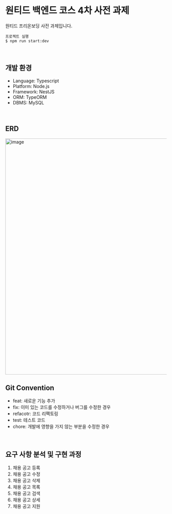 # 원티드 백엔드 코스 4차 사전 과제
원티드 프리온보딩 사전 과제입니다.
```
프로젝트 실행
$ npm run start:dev
```  
</br>

## 개발 환경
* Language: Typescript
* Platform: Node.js
* Framework: NestJS
* ORM: TypeORM
* DBMS: MySQL  
</br>

## ERD
<img width="734" alt="image" src="https://user-images.githubusercontent.com/33679560/185768229-1a15aaa1-62b8-4c10-be95-ea37dc3395f7.png">  
</br>

## Git Convention
* feat: 새로운 기능 추가
* fix: 이미 있는 코드를 수정하거나 버그를 수정한 경우
* refacotr: 코드 리팩토링
* test: 테스트 코드
* chore: 개발에 영향을 가지 않는 부분을 수정한 경우  
</br>

## 요구 사항 분석 및 구현 과정
1. 채용 공고 등록
2. 채용 공고 수정
3. 채용 공고 삭제
4. 채용 공고 목록
5. 채용 공고 검색
6. 채용 공고 상세
7. 채용 공고 지원





